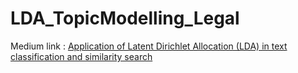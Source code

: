 # LDA_TopicModelling_Legal

Medium link : [Application of Latent Dirichlet Allocation (LDA) in text classification and similarity search](https://medium.com/@pream.jun/application-of-latent-dirichlet-allocation-lda-in-text-classification-and-similarity-search-42efddc2cbd3)
